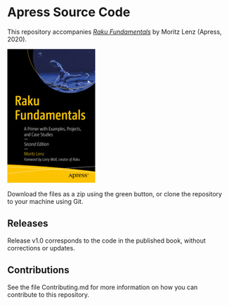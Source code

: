 # Apress Source Code

This repository accompanies [*Raku Fundamentals*](https://www.apress.com/9781484261088) by Moritz Lenz (Apress, 2020).

[comment]: #cover
![Cover image](9781484261088.jpg)

Download the files as a zip using the green button, or clone the repository to your machine using Git.

## Releases

Release v1.0 corresponds to the code in the published book, without corrections or updates.

## Contributions

See the file Contributing.md for more information on how you can contribute to this repository.